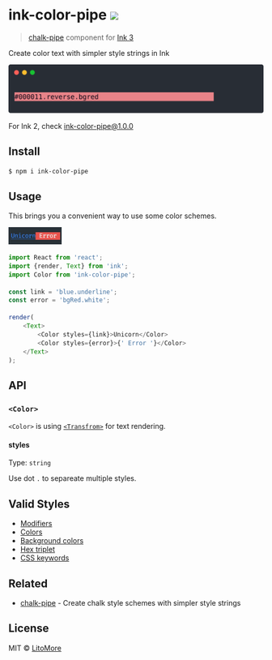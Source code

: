 # ink-color-pipe [![](https://img.shields.io/travis/LitoMore/ink-color-pipe/master.svg)](https://travis-ci.org/LitoMore/ink-color-pipe)

> [chalk-pipe](https://github.com/LitoMore/chalk-pipe) component for [Ink 3](https://github.com/vadimdemedes/ink)

Create color text with simpler style strings in Ink

![](https://raw.githubusercontent.com/LitoMore/ink-color-pipe/master/screenshot.svg?sanitize=true)

For Ink 2, check [ink-color-pipe@1.0.0](https://www.npmjs.com/package/ink-color-pipe/v/1.0.0)

## Install

```bash
$ npm i ink-color-pipe
```

## Usage

This brings you a convenient way to use some color schemes.

<img src="https://raw.githubusercontent.com/LitoMore/ink-color-pipe/master/media/demo.jpg" width="105px"/>

```javascript
import React from 'react';
import {render, Text} from 'ink';
import Color from 'ink-color-pipe';

const link = 'blue.underline';
const error = 'bgRed.white';

render(
	<Text>
		<Color styles={link}>Unicorn</Color>
		<Color styles={error}>{' Error '}</Color>
	</Text>
);
```

## API

### `<Color>`

`<Color>` is using [`<Transfrom>`](https://github.com/vadimdemedes/ink#transform) for text rendering.

#### styles

Type: `string`

Use dot `.` to separeate multiple styles.

## Valid Styles

- [Modifiers](https://github.com/chalk/chalk#modifiers)
- [Colors](https://github.com/chalk/chalk#colors)
- [Background colors](https://github.com/chalk/chalk#background-colors)
- [Hex triplet](https://en.wikipedia.org/wiki/Web_colors#Hex_triplet)
- [CSS keywords](https://www.w3.org/wiki/CSS/Properties/color/keywords)

## Related

- [chalk-pipe](https://github.com/LitoMore/chalk-pipe) - Create chalk style schemes with simpler style strings

## License

MIT © [LitoMore](https://github.com/LitoMore)
